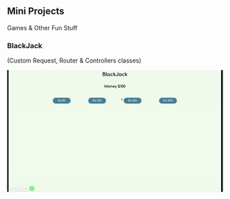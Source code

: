 ## Mini Projects
Games &amp; Other Fun Stuff

### BlackJack
(Custom Request, Router & Controllers classes)

![](BlackJack.gif)
